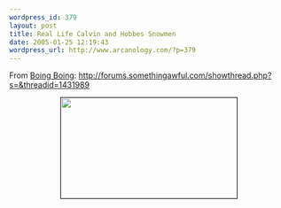 ```yaml
--- 
wordpress_id: 379
layout: post
title: Real Life Calvin and Hobbes Snowmen
date: 2005-01-25 12:19:43
wordpress_url: http://www.arcanology.com/?p=379
---
```

From <a href="http://www.boingboing.net">Boing Boing</a>: <a href="http://forums.somethingawful.com/showthread.php?s=&threadid=1431989">http://forums.somethingawful.com/showthread.php?s=&threadid=1431989</a> <center>
                                                                                                                                                                                                                                                                                                                                                                                                                                                                                                                                                                                                                                                                                                      <img src="http://craphound.com/images/calvinandhobbessnowmen.jpg" width="318" height="182" border="1" />
                                                                                                                                                                                                                                                                                                                                                                                                                                                                                                                                                                                                                                                                                                    </center>